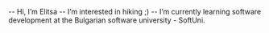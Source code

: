 -- Hi, I’m Elitsa
-- I’m interested in hiking ;)
-- I’m currently learning software development at the Bulgarian software university - SoftUni.

<!---
Taelliee/Taelliee is a ✨ special ✨ repository because its `README.md` (this file) appears on your GitHub profile.
You can click the Preview link to take a look at your changes.
--->
